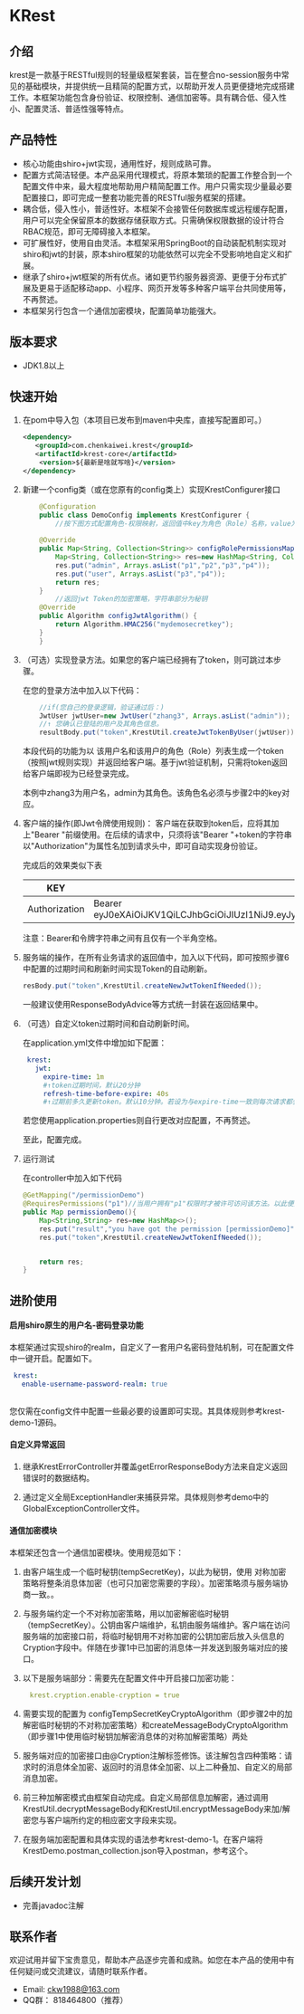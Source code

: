 # KRest

## 介绍
krest是一款基于RESTful规则的轻量级框架套装，旨在整合no-session服务中常见的基础模块，并提供统一且精简的配置方式，以帮助开发人员更便捷地完成搭建工作。本框架功能包含身份验证、权限控制、通信加密等。具有耦合低、侵入性小、配置灵活、普适性强等特点。


## 产品特性
* 核心功能由shiro+jwt实现，通用性好，规则成熟可靠。
* 配置方式简洁轻便。本产品采用代理模式，将原本繁琐的配置工作整合到一个配置文件中来，最大程度地帮助用户精简配置工作。用户只需实现少量最必要配置接口，即可完成一整套功能完善的RESTful服务框架的搭建。
* 耦合低，侵入性小，普适性好。本框架不会接管任何数据库或远程缓存配置，用户可以完全保留原本的数据存储获取方式。只需确保权限数据的设计符合RBAC规范，即可无障碍接入本框架。
* 可扩展性好，使用自由灵活。本框架采用SpringBoot的自动装配机制实现对shiro和jwt的封装，原本shiro框架的功能依然可以完全不受影响地自定义和扩展。
* 继承了shiro+jwt框架的所有优点。诸如更节约服务器资源、更便于分布式扩展及更易于适配移动app、小程序、网页开发等多种客户端平台共同使用等，不再赘述。
* 本框架另行包含一个通信加密模块，配置简单功能强大。

## 版本要求

* JDK1.8以上

## 快速开始

1.  在pom中导入包（本项目已发布到maven中央库，直接写配置即可。）
    ```xml
    <dependency>
       <groupId>com.chenkaiwei.krest</groupId>
       <artifactId>krest-core</artifactId>
        <version>${最新是啥就写啥}</version>
    </dependency>
    ```
    
    
2.  新建一个config类（或在您原有的config类上）实现KrestConfigurer接口
    ```java
        @Configuration
        public class DemoConfig implements KrestConfigurer {  
            //按下图方式配置角色-权限映射，返回值中key为角色（Role）名称，value为该角色所拥有的所有权限（Permission）
            
        @Override
        public Map<String, Collection<String>> configRolePermissionsMap() {
            Map<String, Collection<String>> res=new HashMap<String, Collection<String>>();
            res.put("admin", Arrays.asList("p1","p2","p3","p4"));
            res.put("user", Arrays.asList("p3","p4"));
            return res;
        }
            //返回jwt Token的加密策略，字符串部分为秘钥
        @Override
        public Algorithm configJwtAlgorithm() {
            return Algorithm.HMAC256("mydemosecretkey");
        }
        }
    ```
    
3.  （可选）实现登录方法。如果您的客户端已经拥有了token，则可跳过本步骤。

    在您的登录方法中加入以下代码：
    ```java
        //if(您自己的登录逻辑，验证通过后：)
        JwtUser jwtUser=new JwtUser("zhang3", Arrays.asList("admin"));
        //↑ 您确认已登陆的用户及其角色信息。
        resultBody.put("token",KrestUtil.createJwtTokenByUser(jwtUser));
    ```
    
    本段代码的功能为以 该用户名和该用户的角色（Role）列表生成一个token（按照jwt规则实现）并返回给客户端。基于jwt验证机制，只需将token返回给客户端即视为已经登录完成。
    
    本例中zhang3为用户名，admin为其角色。该角色名必须与步骤2中的key对应。
    
4. 客户端的操作(即Jwt令牌使用规则)：
    客户端在获取到token后，应将其加上"Bearer "前缀使用。在后续的请求中，只须将该"Bearer "+token的字符串以"Authorization"为属性名加到请求头中，即可自动实现身份验证。
    
    完成后的效果类似下表
    
   | KEY           |VALUE   |   
   | --------------| -------- | 
   | Authorization |Bearer eyJ0eXAiOiJKV1QiLCJhbGciOiJIUzI1NiJ9.eyJyb2xlcyI6WyJhZG1pbiJdLCJleHAiOjE2NDY3OTcyMjEsInVzZXJuYW1lIjoiemhhbmczIn0.HroVIdxf5qmpjWJlOs0QGW7OtaTcjirD9aMViK4oDdI|   
   
   注意：Bearer和令牌字符串之间有且仅有一个半角空格。
      
5. 服务端的操作，在所有业务请求的返回值中，加入以下代码，即可按照步骤6中配置的过期时间和刷新时间实现Token的自动刷新。
    ```java
    resBody.put("token",KrestUtil.createNewJwtTokenIfNeeded());
    ```
   一般建议使用ResponseBodyAdvice等方式统一封装在返回结果中。
   
6. （可选）自定义token过期时间和自动刷新时间。

   在application.yml文件中增加如下配置：
   ```yaml
    krest:
      jwt:
        expire-time: 1m
        #↑token过期时间，默认20分钟
        refresh-time-before-expire: 40s
        #↑过期前多久更新token。默认10分钟。若设为与expire-time一致则每次请求都会刷新。
   ```
   若您使用application.properties则自行更改对应配置，不再赘述。
   
   至此，配置完成。
   
7. 运行测试
    
    在controller中加入如下代码
    ```java
    @GetMapping("/permissionDemo")
    @RequiresPermissions("p1")//当用户拥有"p1"权限时才被许可访问该方法。以此便捷地实现粗粒度的权限控制。
    public Map permissionDemo(){
        Map<String,String> res=new HashMap<>();
        res.put("result","you have got the permission [permissionDemo]");
        res.put("token",KrestUtil.createNewJwtTokenIfNeeded());


        return res;
    }
   ```

## 进阶使用

   #### 启用shiro原生的用户名-密码登录功能
   本框架通过实现shiro的realm，自定义了一套用户名密码登陆机制，可在配置文件中一键开启。配置如下。
   
   ```yaml
    krest:
      enable-username-password-realm: true
            
  ```
   您仅需在config文件中配置一些最必要的设置即可实现。其具体规则参考krest-demo-1源码。
     
   #### 自定义异常返回
   
   1. 继承KrestErrorController并覆盖getErrorResponseBody方法来自定义返回错误时的数据结构。
   
   2. 通过定义全局ExceptionHandler来捕获异常。具体规则参考demo中的GlobalExceptionController文件。
   
   #### 通信加密模块
   
   本框架还包含一个通信加密模块。使用规范如下：
   
   1. 由客户端生成一个临时秘钥(tempSecretKey)，以此为秘钥，使用 对称加密 策略将整条消息体加密（也可只加密您需要的字段）。加密策略须与服务端协商一致。。
   
   2. 与服务端约定一个不对称加密策略，用以加密解密临时秘钥（tempSecretKey）。公钥由客户端维护，私钥由服务端维护。客户端在访问服务端的加密接口前，将临时秘钥用不对称加密的公钥加密后放入头信息的Cryption字段中。伴随在步骤1中已加密的消息体一并发送到服务端对应的接口。
   
   3. 以下是服务端部分：需要先在配置文件中开启接口加密功能：
   ```yml
        krest.cryption.enable-cryption = true
   ```
   
   4. 需要实现的配置为 configTempSecretKeyCryptoAlgorithm（即步骤2中的加解密临时秘钥的不对称加密策略）和createMessageBodyCryptoAlgorithm（即步骤1中使用临时秘钥加解密消息体的对称加解密策略）两处
   
   5. 服务端对应的加密接口由@Cryption注解标签修饰。该注解包含四种策略：请求时的消息体全加密、返回时的消息体全加密、以上二种叠加、自定义的局部消息加密。
   
   6. 前三种加解密模式由框架自动完成。自定义局部信息加解密，通过调用KrestUtil.decryptMessageBody和KrestUtil.encryptMessageBody来加/解密您与客户端所约定的相应密文字段来实现。
   
   7. 在服务端加密配置和具体实现的语法参考krest-demo-1。在客户端将KrestDemo.postman_collection.json导入postman，参考这个。

## 后续开发计划
  * 完善javadoc注解
   
## 联系作者
欢迎试用并留下宝贵意见，帮助本产品逐步完善和成熟。如您在本产品的使用中有任何疑问或交流建议，请随时联系作者。
* Email: ckw1988@163.com
* QQ群：  818464800（推荐）